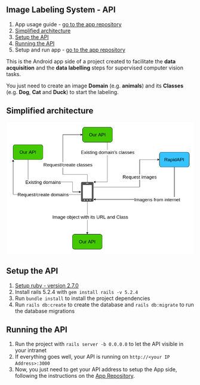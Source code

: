 ## Image Labeling System - API
1. App usage guide - [go to the app repository](https://github.com/MaximoDouglas/image-labeling-app)
2. [Simplified architecture](#simplified-architecture)
3. [Setup the API](#setup-the-api)
4. [Running the API](#running-the-api)
5. Setup and run app - [go to the app repository](https://github.com/MaximoDouglas/image-labeling-app)

This is the Android app side of a project created to facilitate the __data acquisition__ and the __data labelling__ steps for supervised computer vision tasks. 

You just need to create an image __Domain__ (e.g. **animals**) and its __Classes__ (e.g. **Dog**, **Cat** and **Duck**) to start the labeling.

## Simplified architecture
![Image Labeling system simple diagram](image-labeling.png)

## Setup the API
1. [Setup ruby - version 2.7.0](https://www.phusionpassenger.com/library/walkthroughs/deploy/ruby/ownserver/nginx/oss/install_language_runtime.html)
2. Install rails 5.2.4 with `gem install rails -v 5.2.4`
3. Run `bundle install` to install the project dependencies
4. Run `rails db:create` to create the database and `rails db:migrate` to run the database migrations 

## Running the API
1. Run the project with `rails server -b 0.0.0.0` to let the API visible in your intranet
2. If everything goes well, your API is running on `http://<your IP Address>:3000`
3. Now, you just need to get your API address to setup the App side, following the instructions on the [App Repository](https://github.com/MaximoDouglas/image-labeling-app).
  
